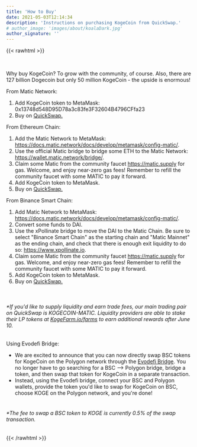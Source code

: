 ```yaml
---
title: 'How to Buy'
date: 2021-05-03T12:14:34
description: 'Instructions on purchasing KogeCoin from QuickSwap.'
# author_image: 'images/about/koalaDark.jpg'
author_signature: ''
---
```


{{< rawhtml >}}

<br/>

<p>Why buy KogeCoin? To grow with the community, of course. Also, there are 127 billion Dogecoin but only 50 million KogeCoin - the upside is enormous!</p>

<p>
From Matic Network:
<ol>
<li> Add KogeCoin token to MetaMask: 0x13748d548D95D78a3c83fe3F32604B4796CFfa23</li>
<li> Buy on <a href="https://quickswap.exchange/#/swap?outputCurrency=0x13748d548D95D78a3c83fe3F32604B4796CFfa23">QuickSwap.</a></li>
</ol>
</p>

<p>
From Ethereum Chain:
<ol>
<li> Add the Matic Network to MetaMask: <a href="https://docs.matic.network/docs/develop/metamask/config-matic/">https://docs.matic.network/docs/develop/metamask/config-matic/</a>.</li>
<li> Use the official Matic bridge to bridge some ETH to the Matic Network: <a href="https://wallet.matic.network/bridge/">https://wallet.matic.network/bridge/</a>.</li>
<li> Claim some Matic from the community faucet <a href="https://matic.supply">https://matic.supply</a> for gas. Welcome, and enjoy near-zero gas fees! Remember to refill the community faucet with some MATIC to pay it forward.</li>
<li> Add KogeCoin token to MetaMask.</li>
<li> Buy on <a href="https://quickswap.exchange/#/swap?outputCurrency=0x13748d548D95D78a3c83fe3F32604B4796CFfa23">QuickSwap.</a></li>
</ol>
</p>

<p>
From Binance Smart Chain:
<ol>
<li> Add Matic Network to MetaMask: <a href="https://docs.matic.network/docs/develop/metamask/config-matic/">https://docs.matic.network/docs/develop/metamask/config-matic/</a>.</li>
<li> Convert some funds to DAI.</li>
<li> Use the xPollinate bridge to move the DAI to the Matic Chain. Be sure to select "Binance Smart Chain" as the starting chain and "Matic Mainnet" as the ending chain, and check that there is enough exit liquidity to do so: <a href="https://www.xpollinate.io">https://www.xpollinate.io</a>.</li>
<li> Claim some Matic from the community faucet <a href="https://matic.supply">https://matic.supply</a> for gas. Welcome, and enjoy near-zero gas fees! Remember to refill the community faucet with some MATIC to pay it forward.</li>
<li> Add KogeCoin token to MetaMask.</li>
<li> Buy on <a href="https://quickswap.exchange/#/swap?outputCurrency=0x13748d548D95D78a3c83fe3F32604B4796CFfa23">QuickSwap.</a>
</ol>
<div class="col-lg-12"><br/>
  <h6 class="text-light">*If you'd like to supply liquidity and earn trade fees, our main trading pair on QuickSwap is KOGECOIN-MATIC. Liquidity providers are able to stake their LP tokens at <a href="https://kogefarm.io/farms">KogeFarm.io/farms</a> to earn additional rewards after June 10.</h6>
</div>

</p>

<p>
Using Evodefi Bridge:
<ul>
<li>
We are excited to announce that you can now directly swap BSC tokens for KogeCoin on the Polygon network through the <a href="https://bridge.evodefi.com/exchange?from=bsc&to=polygon&in=0x8AC76a51cc950d9822D68b83fE1Ad97B32Cd580d&out=0x13748d548D95D78a3c83fe3F32604B4796CFfa23">Evodefi Bridge</a>.
You no longer have to go searching for a BSC —> Polygon bridge, bridge a token, and then swap that token for KogeCoin in a separate transaction.
<li>
Instead, using the Evodefi bridge, connect your BSC and Polygon wallets, provide the token you'd like to swap for KogeCoin on BSC, choose KOGE on the Polygon network, and you're done!
</li>
</ul>
<div class="col-lg-12">
<h6 class="text-light">
</br>
*The fee to swap a BSC token to KOGE is currently 0.5% of the swap transaction.
</h6>
</div>
</p>

{{< /rawhtml >}}
